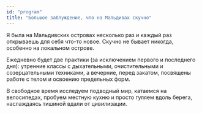 ```yaml
---
id: "program"
title: "Большое заблуждение, что на Мальдивах скучно"
---
```

Я была на Мальдивских островах несколько раз и каждый раз открываешь для себя что-то новое. Скучно не бывает никогда, особенно на локальном острове.

Ежедневно будет две практики (за исключением первого и последнего дня): утренние классы с дыхательными, очистительными и созерцательными техниками, а вечерние, перед закатом, посвящены работе с телом и освоению предельных форм.

В свободное время исследуем подводный мир, катаемся на велосипедах, пробуем местную кухню и просто гуляем вдоль берега, наслаждаясь тишиной вдали от цивилизации.
